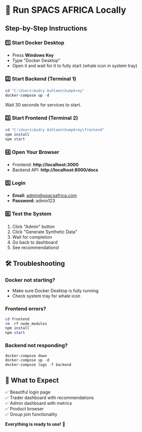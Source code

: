 # 🚀 Run SPACS AFRICA Locally

## Step-by-Step Instructions

### 1️⃣ Start Docker Desktop
- Press **Windows Key**
- Type "Docker Desktop"
- Open it and wait for it to fully start (whale icon in system tray)

### 2️⃣ Start Backend (Terminal 1)
```powershell
cd "C:\Users\Audry Ashleen\humphrey"
docker-compose up -d
```

Wait 30 seconds for services to start.

### 3️⃣ Start Frontend (Terminal 2)
```powershell
cd "C:\Users\Audry Ashleen\humphrey\frontend"
npm install
npm start
```

### 4️⃣ Open Your Browser
- Frontend: **http://localhost:3000**
- Backend API: **http://localhost:8000/docs**

### 5️⃣ Login
- **Email:** admin@spacsafrica.com
- **Password:** admin123

### 6️⃣ Test the System
1. Click "Admin" button
2. Click "Generate Synthetic Data"
3. Wait for completion
4. Go back to dashboard
5. See recommendations!

## 🛠️ Troubleshooting

### Docker not starting?
- Make sure Docker Desktop is fully running
- Check system tray for whale icon

### Frontend errors?
```powershell
cd frontend
rm -rf node_modules
npm install
npm start
```

### Backend not responding?
```powershell
docker-compose down
docker-compose up -d
docker-compose logs -f backend
```

## 🎯 What to Expect

✅ Beautiful login page  
✅ Trader dashboard with recommendations  
✅ Admin dashboard with metrics  
✅ Product browser  
✅ Group join functionality  

**Everything is ready to use!** 🎉
